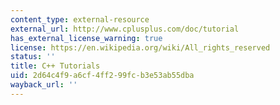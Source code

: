 ```yaml
---
content_type: external-resource
external_url: http://www.cplusplus.com/doc/tutorial
has_external_license_warning: true
license: https://en.wikipedia.org/wiki/All_rights_reserved
status: ''
title: C++ Tutorials
uid: 2d64c4f9-a6cf-4ff2-99fc-b3e53ab55dba
wayback_url: ''
---
```

